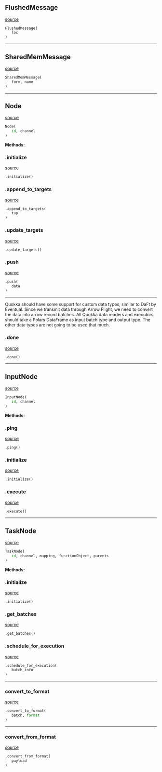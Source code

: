 #


## FlushedMessage
[source](https://github.com/blob/master/nodes.py/#L61)
```python 
FlushedMessage(
   loc
)
```



----


## SharedMemMessage
[source](https://github.com/blob/master/nodes.py/#L65)
```python 
SharedMemMessage(
   form, name
)
```



----


## Node
[source](https://github.com/blob/master/nodes.py/#L70)
```python 
Node(
   id, channel
)
```




**Methods:**


### .initialize
[source](https://github.com/blob/master/nodes.py/#L96)
```python
.initialize()
```


### .append_to_targets
[source](https://github.com/blob/master/nodes.py/#L99)
```python
.append_to_targets(
   tup
)
```


### .update_targets
[source](https://github.com/blob/master/nodes.py/#L128)
```python
.update_targets()
```


### .push
[source](https://github.com/blob/master/nodes.py/#L150)
```python
.push(
   data
)
```

---
Quokka should have some support for custom data types, similar to DaFt by Eventual.
Since we transmit data through Arrow Flight, we need to convert the data into arrow record batches.
All Quokka data readers and executors should take a Polars DataFrame as input batch type and output type.
The other data types are not going to be used that much.

### .done
[source](https://github.com/blob/master/nodes.py/#L255)
```python
.done()
```


----


## InputNode
[source](https://github.com/blob/master/nodes.py/#L282)
```python 
InputNode(
   id, channel
)
```




**Methods:**


### .ping
[source](https://github.com/blob/master/nodes.py/#L290)
```python
.ping()
```


### .initialize
[source](https://github.com/blob/master/nodes.py/#L293)
```python
.initialize()
```


### .execute
[source](https://github.com/blob/master/nodes.py/#L296)
```python
.execute()
```


----


## TaskNode
[source](https://github.com/blob/master/nodes.py/#L326)
```python 
TaskNode(
   id, channel, mapping, functionObject, parents
)
```




**Methods:**


### .initialize
[source](https://github.com/blob/master/nodes.py/#L342)
```python
.initialize()
```


### .get_batches
[source](https://github.com/blob/master/nodes.py/#L348)
```python
.get_batches()
```


### .schedule_for_execution
[source](https://github.com/blob/master/nodes.py/#L358)
```python
.schedule_for_execution(
   batch_info
)
```


----


### convert_to_format
[source](https://github.com/blob/master/nodes.py/#L23)
```python
.convert_to_format(
   batch, format
)
```


----


### convert_from_format
[source](https://github.com/blob/master/nodes.py/#L39)
```python
.convert_from_format(
   payload
)
```

